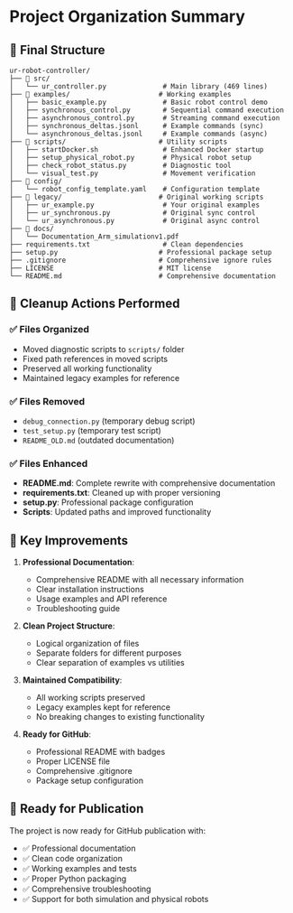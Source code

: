 # Project Organization Summary

## 📁 Final Structure
```
ur-robot-controller/
├── 📂 src/
│   └── ur_controller.py              # Main library (469 lines)
├── 📂 examples/                      # Working examples
│   ├── basic_example.py              # Basic robot control demo
│   ├── synchronous_control.py        # Sequential command execution
│   ├── asynchronous_control.py       # Streaming command execution
│   ├── synchronous_deltas.jsonl      # Example commands (sync)
│   └── asynchronous_deltas.jsonl     # Example commands (async)
├── 📂 scripts/                       # Utility scripts
│   ├── startDocker.sh                # Enhanced Docker startup
│   ├── setup_physical_robot.py       # Physical robot setup
│   ├── check_robot_status.py         # Diagnostic tool
│   └── visual_test.py                # Movement verification
├── 📂 config/
│   └── robot_config_template.yaml    # Configuration template
├── 📂 legacy/                        # Original working scripts
│   ├── ur_example.py                 # Your original examples
│   ├── ur_synchronous.py             # Original sync control
│   └── ur_asynchronous.py            # Original async control
├── 📂 docs/
│   └── Documentation_Arm_simulationv1.pdf
├── requirements.txt                  # Clean dependencies
├── setup.py                         # Professional package setup
├── .gitignore                       # Comprehensive ignore rules
├── LICENSE                          # MIT license
└── README.md                        # Comprehensive documentation
```

## 🧹 Cleanup Actions Performed

### ✅ Files Organized
- Moved diagnostic scripts to `scripts/` folder
- Fixed path references in moved scripts
- Preserved all working functionality
- Maintained legacy examples for reference

### ✅ Files Removed
- `debug_connection.py` (temporary debug script)
- `test_setup.py` (temporary test script)  
- `README_OLD.md` (outdated documentation)

### ✅ Files Enhanced
- **README.md**: Complete rewrite with comprehensive documentation
- **requirements.txt**: Cleaned up with proper versioning
- **setup.py**: Professional package configuration
- **Scripts**: Updated paths and improved functionality

## 🎯 Key Improvements

1. **Professional Documentation**: 
   - Comprehensive README with all necessary information
   - Clear installation instructions
   - Usage examples and API reference
   - Troubleshooting guide

2. **Clean Project Structure**:
   - Logical organization of files
   - Separate folders for different purposes
   - Clear separation of examples vs utilities

3. **Maintained Compatibility**:
   - All working scripts preserved
   - Legacy examples kept for reference
   - No breaking changes to existing functionality

4. **Ready for GitHub**:
   - Professional README with badges
   - Proper LICENSE file
   - Comprehensive .gitignore
   - Package setup configuration

## 🚀 Ready for Publication

The project is now ready for GitHub publication with:
- ✅ Professional documentation
- ✅ Clean code organization  
- ✅ Working examples and tests
- ✅ Proper Python packaging
- ✅ Comprehensive troubleshooting
- ✅ Support for both simulation and physical robots
